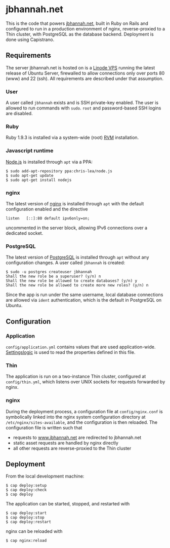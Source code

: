 # jbhannah.net

This is the code that powers [jbhannah.net](http://jbhannah.net/), built
in Ruby on Rails and configured to run in a production environment of
nginx, reverse-proxied to a Thin cluster, with PostgreSQL as the
database backend. Deployment is done using Capistrano.

## Requirements

The server jbhannah.net is hosted on is a [Linode
VPS](http://www.linode.com) running the latest release of Ubuntu Server,
firewalled to allow connections only over ports 80 (www) and 22 (ssh).
All requirements are described under that assumption.

### User

A user called `jbhannah` exists and is SSH private-key enabled. The user
is allowed to run commands with `sudo`. `root` and password-based SSH
logins are disabled.


### Ruby

Ruby 1.9.3 is installed via a system-wide (root)
[RVM](http://beginrescueend.com/rvm/) installation.

### Javascript runtime

[Node.js](http://nodejs.org/) is installed through `apt` via a PPA:

    $ sudo add-apt-repository ppa:chris-lea/node.js
    $ sudo apt-get update
    $ sudo apt-get install nodejs

### nginx

The latest version of [nginx](http://nginx.org/) is installed through
`apt` with the default configuration enabled and the directive

    listen   [::]:80 default ipv6only=on;

uncommented in the server block, allowing IPv6 connections over a
dedicated socket.

### PostgreSQL

The latest version of [PostgreSQL](http://www.postgresql.org/) is
installed through `apt` without any configuration changes. A user called
`jbhannah` is created:

    $ sudo -u postgres createuser jbhannah
    Shall the new role be a superuser? (y/n) n
    Shall the new role be allowed to create databases? (y/n) y
    Shall the new role be allowed to create more new roles? (y/n) n

Since the app is run under the same username, local database connections
are allowed via `ident` authentication, which is the default in
PostgreSQL on Ubuntu.

## Configuration

### Application

`config/application.yml` contains values that are used application-wide.
[Settingslogic](https://github.com/binarylogic/settingslogic) is used to
read the properties defined in this file.

### Thin

The application is run on a two-instance Thin cluster, configured at
`config/thin.yml`, which listens over UNIX sockets for requests
forwarded by nginx.

### nginx

During the deployment process, a configuration file at
`config/nginx.conf` is symbolically linked into the nginx system
configuration directory at `/etc/nginx/sites-available`, and the
configuration is then reloaded. The configuration file is written such
that

 * requests to www.jbhannah.net are redirected to jbhannah.net
 * static asset requests are handled by nginx directly
 * all other requests are reverse-proxied to the Thin cluster

## Deployment

From the local development machine:

    $ cap deploy:setup
    $ cap deploy:check
    $ cap deploy

The application can be started, stopped, and restarted with

    $ cap deploy:start
    $ cap deploy:stop
    $ cap deploy:restart

nginx can be reloaded with

    $ cap nginx:reload
